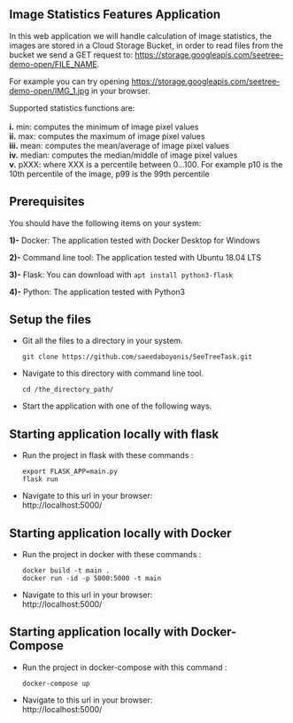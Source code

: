 ## Image Statistics Features Application 


In this web application we will handle calculation of image statistics, the images are stored in a Cloud Storage Bucket, in order to read files from the bucket we send a GET request to: https://storage.googleapis.com/seetree-demo-open/FILE_NAME.  

For example you can try opening https://storage.googleapis.com/seetree-demo-open/IMG_1.jpg in your browser.

Supported statistics functions are:
<br/><br/>
**i.** min: computes the minimum of image pixel values
<br/>
**ii.** max: computes the maximum of image pixel values
<br/>
**iii.** mean: computes the mean/average of image pixel values
<br/>
**iv.** median: computes the median/middle of image pixel values
<br/>
**v.** pXXX: where XXX is a percentile between 0...100. For example p10 is the 10th percentile of the image, p99 is the 99th percentile
 ## Prerequisites

You should have the following items on your system:


**1)-** Docker: The application tested with Docker Desktop for Windows 


**2)-** Command line tool: The application tested with Ubuntu 18.04 LTS


**3)-** Flask: You can download with `apt install python3-flask`


**4)-** Python: The application tested with Python3

## Setup the files 
*  Git all the files to a directory in your system.

   `git clone https://github.com/saeedaboyonis/SeeTreeTask.git`

* Navigate to this directory with command line tool.

    `cd /the_directory_path/`
* Start the application with one of the following ways.
## Starting application locally with flask

* Run the project in flask with these commands :


    `export FLASK_APP=main.py`
     </br>
     `flask run`
     
* Navigate to this url in your browser:
   </br>
http://localhost:5000/

 
## Starting application locally with Docker

* Run the project in docker with these commands :


    `docker build -t main .`
     </br>
     `docker run -id -p 5000:5000 -t main`
     
* Navigate to this url in your browser:
   </br>
http://localhost:5000/

## Starting application locally with Docker-Compose
* Run the project in docker-compose with this command :


    `docker-compose up`
     
* Navigate to this url in your browser:
   </br>
http://localhost:5000/
